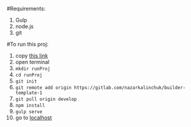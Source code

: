 #Requirements:

1. Gulp
2. node.js
3. git

#To run this proj:

1. copy [this link](https://gitlab.com/nazarkalinchuk/builder-template-1)
2. open terminal
3. `mkdir runProj`
4. `cd runProj`
5. `git init`
6. `git remote add origin https://gitlab.com/nazarkalinchuk/builder-template-1`
7. `git pull origin develop`
8. `npm install`
9. `gulp serve`
10. go to [localhost](http://localhost:3000/)